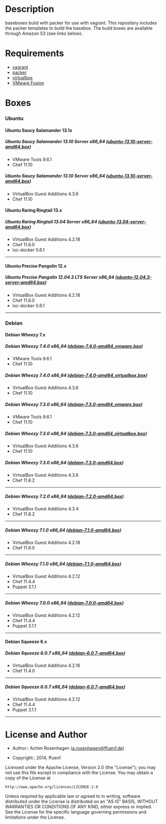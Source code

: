 Description
===========

baseboxes build with packer for use with vagrant.
This repository includes the packer templates to build the basebox.
The build boxes are available through Amazon S3 (see links below).

Requirements
============

* [vagrant](http://vagrantup.com)
* [packer](http://packer.io)
* [virtualbox](https://www.virtualbox.org/)
* [VMware Fusion](http://www.vmware.com/de/products/fusion/)

Boxes
=====

### Ubuntu
#### Ubuntu Saucy Salamander 13.1x
##### Ubuntu Saucy Salamander 13.10 Server x86_64 ([ubuntu-13.10-server-amd64.box](https://s3-eu-west-1.amazonaws.com/ffuenf-vagrant-boxes/ubuntu/ubuntu-13.10-server-amd64_vmware.box))
* VMware Tools 9.6.1
* Chef 11.10

##### Ubuntu Saucy Salamander 13.10 Server x86_64 ([ubuntu-13.10-server-amd64.box](https://s3-eu-west-1.amazonaws.com/ffuenf-vagrant-boxes/ubuntu/ubuntu-13.10-server-amd64_virtualbox.box))
* VirtualBox Guest Additions 4.3.6
* Chef 11.10

#### Ubuntu Raring Ringtail 13.x
##### Ubuntu Raring Ringtail 13.04 Server x86_64 ([ubuntu-13.04-server-amd64.box](https://s3-eu-west-1.amazonaws.com/ffuenf-vagrant-boxes/ubuntu/ubuntu-13.04-server-amd64.box))
* VirtualBox Guest Additions 4.2.18
* Chef 11.6.0
* lxc-docker 0.6.1

---

#### Ubuntu Precise Pangolin 12.x
##### Ubuntu Precise Pangolin 12.04.3 LTS Server x86_64 ([ubuntu-12.04.3-server-amd64.box](https://s3-eu-west-1.amazonaws.com/ffuenf-vagrant-boxes/ubuntu/ubuntu-12.04.3-server-amd64.box))
* VirtualBox Guest Additions 4.2.18
* Chef 11.6.0
* lxc-docker 0.6.1

---

### Debian
#### Debian Wheezy 7.x
##### Debian Wheezy 7.4.0 x86_64 ([debian-7.4.0-amd64_vmware.box](https://s3-eu-west-1.amazonaws.com/ffuenf-vagrant-boxes/debian/debian-7.4.0-amd64_vmware.box))
* VMware Tools 9.6.1
* Chef 11.10

##### Debian Wheezy 7.4.0 x86_64 ([debian-7.4.0-amd64_virtualbox.box](https://s3-eu-west-1.amazonaws.com/ffuenf-vagrant-boxes/debian/debian-7.4.0-amd64_virtualbox.box))
* VirtualBox Guest Additions 4.3.6
* Chef 11.10

##### Debian Wheezy 7.3.0 x86_64 ([debian-7.3.0-amd64_vmware.box](https://s3-eu-west-1.amazonaws.com/ffuenf-vagrant-boxes/debian/debian-7.3.0-amd64_vmware.box))
* VMware Tools 9.6.1
* Chef 11.10

##### Debian Wheezy 7.3.0 x86_64 ([debian-7.3.0-amd64_virtualbox.box](https://s3-eu-west-1.amazonaws.com/ffuenf-vagrant-boxes/debian/debian-7.3.0-amd64_virtualbox.box))
* VirtualBox Guest Additions 4.3.6
* Chef 11.10

##### Debian Wheezy 7.3.0 x86_64 ([debian-7.3.0-amd64.box](https://s3-eu-west-1.amazonaws.com/ffuenf-vagrant-boxes/debian/debian-7.3.0-amd64.box))
* VirtualBox Guest Additions 4.3.6
* Chef 11.8.2

---

##### Debian Wheezy 7.2.0 x86_64 ([debian-7.2.0-amd64.box](https://s3-eu-west-1.amazonaws.com/ffuenf-vagrant-boxes/debian/debian-7.2.0-amd64.box))
* VirtualBox Guest Additions 4.3.4
* Chef 11.8.2

---

##### Debian Wheezy 7.1.0 x86_64 ([debian-7.1.0-amd64.box](https://s3-eu-west-1.amazonaws.com/ffuenf-vagrant-boxes/debian/debian-7.1.0-amd64.box))
* VirtualBox Guest Additions 4.2.18
* Chef 11.6.0

---

##### Debian Wheezy 7.1.0 x86_64 ([debian-7.1.0-amd64.box](https://s3-eu-west-1.amazonaws.com/ffuenf-vagrant-boxes/debian/chef-11.4.4/debian-7.1.0-amd64.box))
* VirtualBox Guest Additions 4.2.12
* Chef 11.4.4
* Puppet 3.1.1

---

##### Debian Wheezy 7.0.0 x86_64 ([debian-7.0.0-amd64.box](https://s3-eu-west-1.amazonaws.com/ffuenf-vagrant-boxes/debian/chef-11.4.4/debian-7.0.0-amd64.box))
* VirtualBox Guest Additions 4.2.12
* Chef 11.4.4
* Puppet 3.1.1

---

#### Debian Squeeze 6.x
##### Debian Squeeze 6.0.7 x86_64 ([debian-6.0.7-amd64.box](https://s3-eu-west-1.amazonaws.com/ffuenf-vagrant-boxes/debian/chef-11.4.0/debian-6.0.7-amd64.box))
* VirtualBox Guest Additions 4.2.16
* Chef 11.4.0

---

##### Debian Squeeze 6.0.7 x86_64 ([debian-6.0.7-amd64.box](https://s3-eu-west-1.amazonaws.com/ffuenf-vagrant-boxes/debian/chef-11.4.4/debian-6.0.7-amd64.box))
* VirtualBox Guest Additions 4.2.12
* Chef 11.4.4
* Puppet 3.1.1

---

License and Author
==================

- Author:: Achim Rosenhagen (<a.rosenhagen@ffuenf.de>)

- Copyright:: 2014, ffuenf

Licensed under the Apache License, Version 2.0 (the "License");
you may not use this file except in compliance with the License.
You may obtain a copy of the License at

    http://www.apache.org/licenses/LICENSE-2.0

Unless required by applicable law or agreed to in writing, software
distributed under the License is distributed on an "AS IS" BASIS,
WITHOUT WARRANTIES OR CONDITIONS OF ANY KIND, either express or implied.
See the License for the specific language governing permissions and
limitations under the License.
